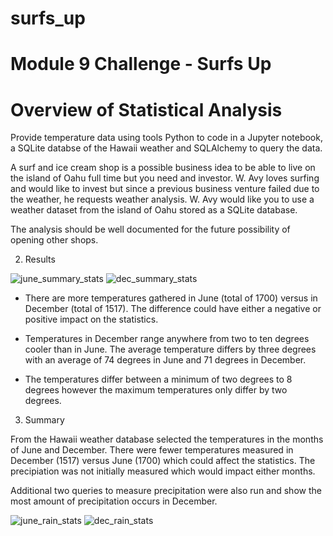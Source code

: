 # surfs_up

# Module 9 Challenge - Surfs Up

# Overview of Statistical Analysis

Provide temperature data using tools Python to code in a Jupyter notebook, a SQLite databse of
the Hawaii weather and SQLAlchemy to query the data.

A surf and ice cream shop is a possible business idea to be able to live on the island of Oahu 
full time but you need and investor. W. Avy loves surfing and would like to invest but since
a previous business venture failed due to the weather, he requests weather analysis. W. Avy 
would like you to use a weather dataset from the island of Oahu stored as a SQLite database.

The analysis should be well documented for the future possibility of opening other shops.

2. Results

![june_summary_stats](june_summary_stats.png)
![dec_summary_stats](dec_summary_stats.png)

- There are more temperatures gathered in June (total of 1700) versus in December (total of 1517). 
The difference could have either a negative or positive impact on the statistics.

- Temperatures in December range anywhere from two to ten degrees cooler than in June. The average
temperature differs by three degrees with an average of 74 degrees in June and 71 degrees
in December.

- The temperatures differ between a minimum of two degrees to 8 degrees however the maximum
temperatures only differ by two degrees.

3. Summary

From the Hawaii weather database selected the temperatures in the months of June and December.
There were fewer temperatures measured in December (1517) versus June (1700) which could affect
the statistics. The precipiation was not initially measured which would impact either months.

Additional two queries to measure precipitation were also run and show the most amount of
precipitation occurs in December.

![june_rain_stats](june_rain_stats.png)
![dec_rain_stats](dec_rain_stats.png)



